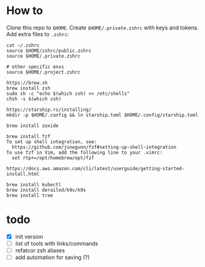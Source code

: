 # How to

Clone this repo to `$HOME`.
Create `$HOME/.private.zshrc` with keys and tokens.
Add extra files to `.zshrc`:
```
cat ~/.zshrc
source $HOME/zshrc/public.zshrc
source $HOME/.private.zshrc

# other specific envs
source $HOME/.project.zshrc
```

```
https://brew.sh
brew install zsh
sudo sh -c "echo $(which zsh) >> /etc/shells"
chsh -s $(which zsh)

https://starship.rs/installing/
mkdir -p $HOME/.config && ln starship.toml $HOME/.config/starship.toml

brew install zoxide

brew install fzf
To set up shell integration, see:
  https://github.com/junegunn/fzf#setting-up-shell-integration
To use fzf in Vim, add the following line to your .vimrc:
  set rtp+=/opt/homebrew/opt/fzf

https://docs.aws.amazon.com/cli/latest/userguide/getting-started-install.html

brew install kubectl
brew install derailed/k9s/k9s
brew install tree
```

# todo
- [x] init version
- [ ] list of tools with links/commands
- [ ] refatcor zsh aliases
- [ ] add automation for saving (?)
